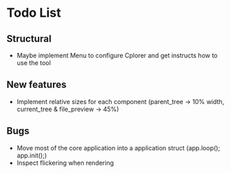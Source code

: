 <h1>Todo List</h1>
<h2>Structural</h2>

- Maybe implement Menu to configure Cplorer and get instructs how to use the tool

<h2>New features</h2>

- Implement relative sizes for each component (parent_tree -> 10% width, current_tree & file_preview -> 45%)

<h2>Bugs</h2>

- Move most of the core application into a application struct (app.loop(); app.init();)
- Inspect flickering when rendering